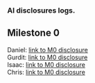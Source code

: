 ### AI disclosures logs.

## Milestone 0
Daniel: [link to M0 disclosure](M0/M0_AI_Declaration_Daniel_Erickson_301562823.pdf) <br>
Gurdit: [link to M0 disclosure]() <br>
Isaac: [link to M0 disclosure]() <br>
Chris: [link to M0 disclosure]() <br>